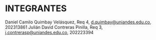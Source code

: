 # INTEGRANTES
<!-- aqui van los nombres de los integrantes -->
Daniel Camilo Quimbay Velásquez, Req 4, d.quimbay@uniandes.edu.co, 202313861
Julián David Contreras Pinilla, Req 3, j.contrerasp@uniandes.edu.co, 202223394
